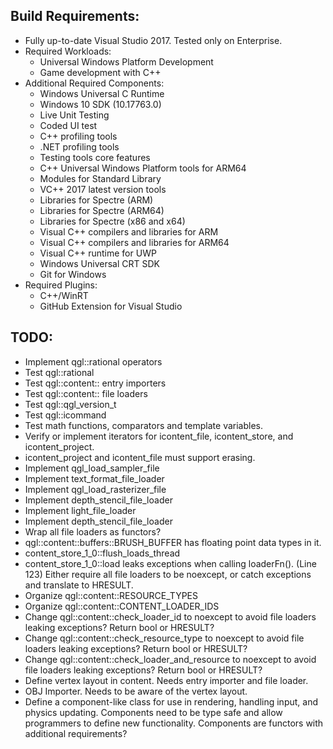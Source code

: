 ## Build Requirements:
* Fully up-to-date Visual Studio 2017. Tested only on Enterprise.
* Required Workloads:
    * Universal Windows Platform Development
    * Game development with C++
* Additional Required Components:
    * Windows Universal C Runtime
    * Windows 10 SDK (10.17763.0)
    * Live Unit Testing
    * Coded UI test
    * C++ profiling tools
    * .NET profiling tools
    * Testing tools core features
    * C++ Universal Windows Platform tools for ARM64
    * Modules for Standard Library
    * VC++ 2017 latest version tools
    * Libraries for Spectre (ARM)
    * Libraries for Spectre (ARM64)
    * Libraries for Spectre (x86 and x64)
    * Visual C++ compilers and libraries for ARM
    * Visual C++ compilers and libraries for ARM64
    * Visual C++ runtime for UWP
    * Windows Universal CRT SDK
    * Git for Windows
* Required Plugins:
    * C++/WinRT  
    * GitHub Extension for Visual Studio  

## TODO:
* Implement qgl::rational operators
* Test qgl::rational
* Test qgl::content:: entry importers
* Test qgl::content:: file loaders
* Test qgl::qgl_version_t
* Test qgl::icommand
* Test math functions, comparators and template variables.
* Verify or implement iterators for icontent_file, icontent_store, and 
  icontent_project.
* icontent_project and icontent_file must support erasing. 
* Implement qgl_load_sampler_file
* Implement text_format_file_loader
* Implement qgl_load_rasterizer_file
* Implement depth_stencil_file_loader
* Implement light_file_loader
* Implement depth_stencil_file_loader
* Wrap all file loaders as functors?
* qgl::content::buffers::BRUSH_BUFFER has floating point data types in it.
* content_store_1_0::flush_loads_thread 
* content_store_1_0::load leaks exceptions when calling loaderFn(). (Line 123)
  Either require all file loaders to be noexcept, or catch exceptions and
  translate to HRESULT.
* Organize qgl::content::RESOURCE_TYPES
* Organize qgl::content::CONTENT_LOADER_IDS
* Change qgl::content::check_loader_id to noexcept to avoid file loaders 
  leaking exceptions? Return bool or HRESULT?
* Change qgl::content::check_resource_type to noexcept to avoid file loaders 
  leaking exceptions? Return bool or HRESULT?
* Change qgl::content::check_loader_and_resource to noexcept to avoid file 
  loaders leaking exceptions? Return bool or HRESULT?
* Define vertex layout in content. Needs entry importer and file loader.
* OBJ Importer. Needs to be aware of the vertex layout.
* Define a component-like class for use in rendering, handling input, and 
  physics updating. Components need to be type safe and allow programmers to 
  define new functionality. Components are functors with additional 
  requirements?